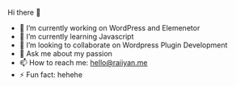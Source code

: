 Hi there 👋


- 🔭 I’m currently working on WordPress and Elemenetor
- 🌱 I’m currently learning Javascript
- 👯 I’m looking to collaborate on Wordpress Plugin Development
- 💬 Ask me about my passion
- 📫 How to reach me: hello@raiiyan.me
- ⚡ Fun fact: hehehe
